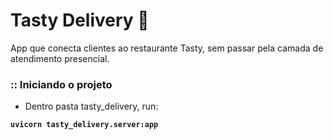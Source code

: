 #   Tasty Delivery 🍕

App que conecta clientes ao restaurante Tasty, sem passar pela
camada de atendimento presencial. 


### :: Iniciando o projeto

- Dentro pasta tasty_delivery, run:
  
**`uvicorn tasty_delivery.server:app`**


